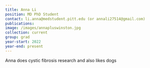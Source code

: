 ```yaml
---
title: Anna Li
position: MD PhD Student
contact: li.anna@medstudent.pitt.edu (or annali27514@gmail.com)
publications: 
image: /images/annapluswinston.jpg
collection: current
group: grad
year-start: 2022
year-end: present
---
```

Anna does cystic fibrosis research and also likes dogs
